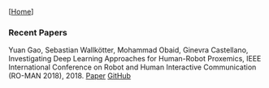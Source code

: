 [[Home](index.html)]
### Recent Papers

Yuan Gao, Sebastian Wallkötter, Mohammad Obaid, Ginevra Castellano, Investigating Deep Learning Approaches for Human-Robot Proxemics, IEEE International Conference on Robot and Human Interactive Communication (RO-MAN 2018), 2018. [Paper](https://arxiv.org/abs/1810.06979) [GitHub](https://github.com/usr-lab/PepperSocial)
